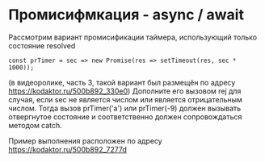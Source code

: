 # Промисифмкация - async / await

Рассмотрим вариант промисификации таймера, использующий только состояние resolved

```
const prTimer = sec => new Promise(res => setTimeout(res, sec * 1000));
```

(в видеоролике, часть 3, такой вариант был размещён по адресу https://kodaktor.ru/500b892_330e0)
Дополните его вызовом rej для случая, если sec не является числом или является отрицательным числом.
Тогда вызов prTimer('a') или prTimer(-9) должен вызывать отвергнутое состояние и соответственно должен сопровождаться методом catch.

Пример выполнения расположен по адресу https://kodaktor.ru/500b892_7277d
